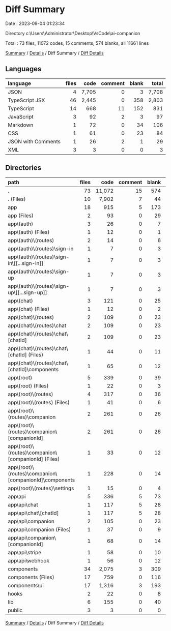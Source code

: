 # Diff Summary

Date : 2023-09-04 01:23:34

Directory c:\\Users\\Administrator\\Desktop\\VsCode\\ai-companion

Total : 73 files,  11072 codes, 15 comments, 574 blanks, all 11661 lines

[Summary](results.md) / [Details](details.md) / Diff Summary / [Diff Details](diff-details.md)

## Languages
| language | files | code | comment | blank | total |
| :--- | ---: | ---: | ---: | ---: | ---: |
| JSON | 4 | 7,705 | 0 | 3 | 7,708 |
| TypeScript JSX | 46 | 2,445 | 0 | 358 | 2,803 |
| TypeScript | 14 | 668 | 11 | 152 | 831 |
| JavaScript | 3 | 92 | 2 | 3 | 97 |
| Markdown | 1 | 72 | 0 | 34 | 106 |
| CSS | 1 | 61 | 0 | 23 | 84 |
| JSON with Comments | 1 | 26 | 2 | 1 | 29 |
| XML | 3 | 3 | 0 | 0 | 3 |

## Directories
| path | files | code | comment | blank | total |
| :--- | ---: | ---: | ---: | ---: | ---: |
| . | 73 | 11,072 | 15 | 574 | 11,661 |
| . (Files) | 10 | 7,902 | 7 | 44 | 7,953 |
| app | 18 | 915 | 5 | 173 | 1,093 |
| app (Files) | 2 | 93 | 0 | 29 | 122 |
| app\\(auth) | 3 | 26 | 0 | 7 | 33 |
| app\\(auth) (Files) | 1 | 12 | 0 | 1 | 13 |
| app\\(auth)\\(routes) | 2 | 14 | 0 | 6 | 20 |
| app\\(auth)\\(routes)\\sign-in | 1 | 7 | 0 | 3 | 10 |
| app\\(auth)\\(routes)\\sign-in\\[[...sign-in]] | 1 | 7 | 0 | 3 | 10 |
| app\\(auth)\\(routes)\\sign-up | 1 | 7 | 0 | 3 | 10 |
| app\\(auth)\\(routes)\\sign-up\\[[...sign-up]] | 1 | 7 | 0 | 3 | 10 |
| app\\(chat) | 3 | 121 | 0 | 25 | 146 |
| app\\(chat) (Files) | 1 | 12 | 0 | 2 | 14 |
| app\\(chat)\\(routes) | 2 | 109 | 0 | 23 | 132 |
| app\\(chat)\\(routes)\\chat | 2 | 109 | 0 | 23 | 132 |
| app\\(chat)\\(routes)\\chat\\[chatId] | 2 | 109 | 0 | 23 | 132 |
| app\\(chat)\\(routes)\\chat\\[chatId] (Files) | 1 | 44 | 0 | 11 | 55 |
| app\\(chat)\\(routes)\\chat\\[chatId]\\components | 1 | 65 | 0 | 12 | 77 |
| app\\(root) | 5 | 339 | 0 | 39 | 378 |
| app\\(root) (Files) | 1 | 22 | 0 | 3 | 25 |
| app\\(root)\\(routes) | 4 | 317 | 0 | 36 | 353 |
| app\\(root)\\(routes) (Files) | 1 | 41 | 0 | 6 | 47 |
| app\\(root)\\(routes)\\companion | 2 | 261 | 0 | 26 | 287 |
| app\\(root)\\(routes)\\companion\\[companionId] | 2 | 261 | 0 | 26 | 287 |
| app\\(root)\\(routes)\\companion\\[companionId] (Files) | 1 | 33 | 0 | 12 | 45 |
| app\\(root)\\(routes)\\companion\\[companionId]\\components | 1 | 228 | 0 | 14 | 242 |
| app\\(root)\\(routes)\\settings | 1 | 15 | 0 | 4 | 19 |
| app\\api | 5 | 336 | 5 | 73 | 414 |
| app\\api\\chat | 1 | 117 | 5 | 28 | 150 |
| app\\api\\chat\\[chatId] | 1 | 117 | 5 | 28 | 150 |
| app\\api\\companion | 2 | 105 | 0 | 23 | 128 |
| app\\api\\companion (Files) | 1 | 37 | 0 | 9 | 46 |
| app\\api\\companion\\[companionId] | 1 | 68 | 0 | 14 | 82 |
| app\\api\\stripe | 1 | 58 | 0 | 10 | 68 |
| app\\api\\webhook | 1 | 56 | 0 | 12 | 68 |
| components | 34 | 2,075 | 3 | 309 | 2,387 |
| components (Files) | 17 | 759 | 0 | 116 | 875 |
| components\\ui | 17 | 1,316 | 3 | 193 | 1,512 |
| hooks | 2 | 22 | 0 | 8 | 30 |
| lib | 6 | 155 | 0 | 40 | 195 |
| public | 3 | 3 | 0 | 0 | 3 |

[Summary](results.md) / [Details](details.md) / Diff Summary / [Diff Details](diff-details.md)